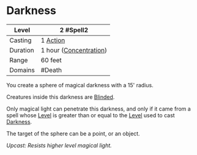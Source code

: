 # Darkness

| Level    | 2 #Spell2                                          |
| -------- | -------------------------------------------------- |
| Casting  | 1 [Action](../../../../Game%20Procedures/Action.md)   |
| Duration | 1 hour ([Concentration](../../../Concentration.md)) |
| Range    | 60 feet                                            |
| Domains  | #Death                                             |

You create a sphere of magical darkness with a 15' radius. 

Creatures inside this darkness are [Blinded](../../../../Conditions/Blinded.md).

Only magical light can penetrate this darkness, and only if it came from a spell whose [Level](../../../Spell%20Levels.md) is greater than or equal to the [Level](../../../Spell%20Levels.md) used to cast [Darkness](Darkness.md).

The target of the sphere can be a point, or an object.

*Upcast: Resists higher level magical light.*